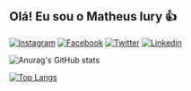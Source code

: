 ## Olá! Eu sou o Matheus Iury 👍

[![Instagram](https://img.shields.io/badge/Instagram-E4405F?style=for-the-badge&logo=instagram&logoColor=white)](https://www.instagram.com/matheusiuryal/)
[![Facebook](	https://img.shields.io/badge/Facebook-1877F2?style=for-the-badge&logo=facebook&logoColor=white)](https://www.facebook.com/matheus.dejesus.3367/)
[![Twitter](https://img.shields.io/badge/Twitter-1DA1F2?style=for-the-badge&logo=twitter&logoColor=white)]()
[![Linkedin](https://img.shields.io/badge/LinkedIn-0077B5?style=for-the-badge&logo=linkedin&logoColor=white)]()

![Anurag's GitHub stats](https://github-readme-stats.vercel.app/api?username=estudosciencia&hide=contribs,prs)

[![Top Langs](https://github-readme-stats.vercel.app/api/top-langs/?username=estudociencia&layout=compact)](https://github.com/estudociencia/github-readme-stats)
